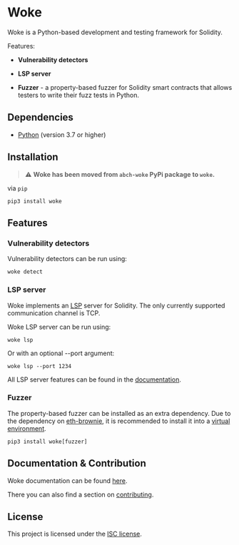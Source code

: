 # Woke

Woke is a Python-based development and testing framework for Solidity.

Features:

- **Vulnerability detectors**

- **LSP server**

- **Fuzzer** - a property-based fuzzer for Solidity smart contracts that allows testers to write their fuzz tests in Python.

## Dependencies

- [Python](https://www.python.org/downloads/release/python-3910/) (version 3.7 or higher)

## Installation

> :warning: **Woke has been moved from `abch-woke` PyPi package to `woke`.**

via `pip`

```shell
pip3 install woke
```

## Features

### Vulnerability detectors

Vulnerability detectors can be run using:
```shell
woke detect
```

### LSP server

Woke implements an [LSP](https://microsoft.github.io/language-server-protocol/) server for Solidity. The only currently supported communication channel is TCP.

Woke LSP server can be run using:

```shell
woke lsp
```

Or with an optional --port argument:

```shell
woke lsp --port 1234
```

All LSP server features can be found in the [documentation](https://ackeeblockchain.com/woke/docs/latest/language-server/).

### Fuzzer

The property-based fuzzer can be installed as an extra dependency. Due to the dependency on [eth-brownie](https://eth-brownie.readthedocs.io/en/stable/), it is recommended to install it into a [virtual environment](https://docs.python.org/3/library/venv.html).

```shell
pip3 install woke[fuzzer]
```

## Documentation & Contribution

Woke documentation can be found [here](https://ackeeblockchain.com/woke/docs).

There you can also find a section on [contributing](https://ackeeblockchain.com/woke/docs/latest/contributing/).

## License

This project is licensed under the [ISC license](https://github.com/Ackee-Blockchain/woke/blob/main/LICENSE).
